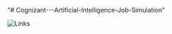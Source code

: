 "# Cognizant---Artificial-Intelligence-Job-Simulation" 

![Links](https://github.com/akshatraj26/Cognizant---Artificial-Intelligence-Job-Simulation/blob/main/bar-h%20.png)